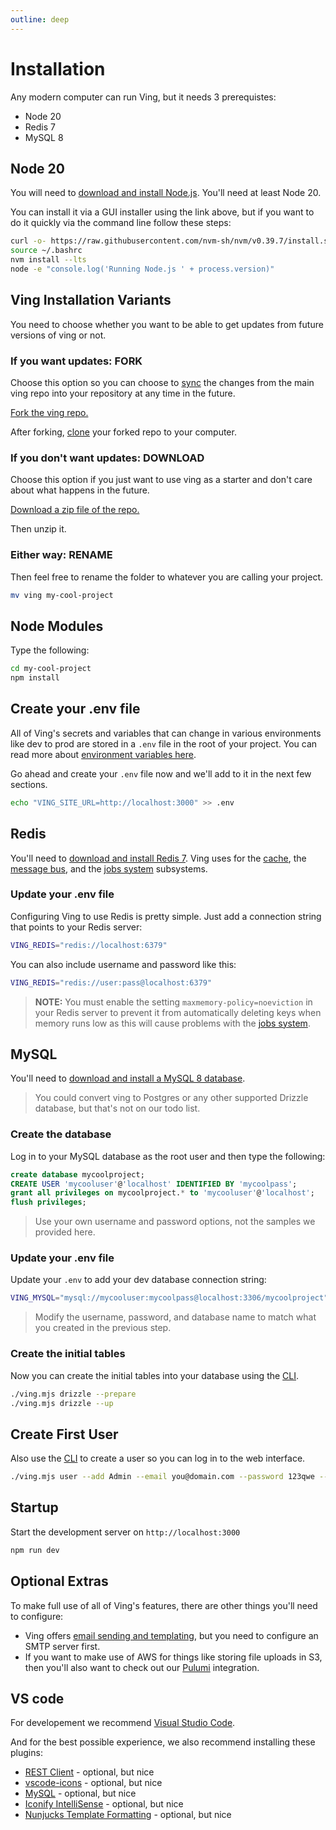 ```yaml
---
outline: deep
---
```

# Installation

Any modern computer can run Ving, but it needs 3 prerequistes:

- Node 20
- Redis 7
- MySQL 8

## Node 20

You will need to [download and install Node.js](https://nodejs.org/en). You'll need at least Node 20. 

You can install it via a GUI installer using the link above, but if you want to do it quickly via the command line follow these steps:

```bash
curl -o- https://raw.githubusercontent.com/nvm-sh/nvm/v0.39.7/install.sh | bash
source ~/.bashrc
nvm install --lts
node -e "console.log('Running Node.js ' + process.version)"
```

## Ving Installation Variants

You need to choose whether you want to be able to get updates from future versions of ving or not.

### If you want updates: FORK

Choose this option so you can choose to [sync](https://docs.github.com/en/pull-requests/collaborating-with-pull-requests/working-with-forks/syncing-a-fork) the changes from the main ving repo into your repository at any time in the future.


[Fork the ving repo.](https://github.com/plainblack/ving/fork)


After forking, [clone](https://docs.github.com/en/repositories/creating-and-managing-repositories/cloning-a-repository) your forked repo to your computer.


### If you don't want updates: DOWNLOAD

Choose this option if you just want to use ving as a starter and don't care about what happens in the future.

[Download a zip file of the repo.](https://github.com/plainblack/ving/archive/refs/heads/main.zip)

Then unzip it.

### Either way: RENAME

Then feel free to rename the folder to whatever you are calling your project.

```bash
mv ving my-cool-project
```

## Node Modules

Type the following:

```bash
cd my-cool-project
npm install
```

## Create your .env file
All of Ving's secrets and variables that can change in various environments like dev to prod are stored in a `.env` file in the root of your project. You can read more about [environment variables here](env).

Go ahead and create your `.env` file now and we'll add to it in the next few sections.

```bash
echo "VING_SITE_URL=http://localhost:3000" >> .env
```


## Redis
You'll need to [download and install Redis 7](https://redis.com/redis-enterprise-software/download-center/software/). Ving uses for the [cache](subsystems/cache), the [message bus](subsystems/messagebus), and the [jobs system](subsystems/jobs) subsystems. 


### Update your .env file

Configuring Ving to use Redis is pretty simple. Just add a connection string that points to your Redis server:

```bash
VING_REDIS="redis://localhost:6379"
```
You can also include username and password like this:
```bash
VING_REDIS="redis://user:pass@localhost:6379"
```

> **NOTE:** You must enable the setting `maxmemory-policy=noeviction` in your Redis server to prevent it from automatically deleting keys when memory runs low as this will cause problems with the [jobs system](subsystems/jobs).

## MySQL

You'll need to [download and install a MySQL 8 database](https://dev.mysql.com/downloads/mysql/).

> You could convert ving to Postgres or any other supported Drizzle database, but that's not on our todo list.

### Create the database

Log in to your MySQL database as the root user and then type the following:

```sql
create database mycoolproject;
CREATE USER 'mycooluser'@'localhost' IDENTIFIED BY 'mycoolpass';
grant all privileges on mycoolproject.* to 'mycooluser'@'localhost';
flush privileges;
```

> Use your own username and password options, not the samples we provided here.

### Update your .env file

Update your `.env` to add your dev database connection string:

```bash
VING_MYSQL="mysql://mycooluser:mycoolpass@localhost:3306/mycoolproject"
```

> Modify the username, password, and database name to match what you created in the previous step.

### Create the initial tables

Now you can create the initial tables into your database using the [CLI](subsystems/cli).

```bash
./ving.mjs drizzle --prepare
./ving.mjs drizzle --up
```

## Create First User

Also use the [CLI](subsystems/cli) to create a user so you can log in to the web interface.

```bash
./ving.mjs user --add Admin --email you@domain.com --password 123qwe --admin
```

## Startup

Start the development server on `http://localhost:3000`

```bash
npm run dev
```

## Optional Extras
To make full use of all of Ving's features, there are other things you'll need to configure:

- Ving offers [email sending and templating](subsystems/email), but you need to configure an SMTP server first.
- If you want to make use of AWS for things like storing file uploads in S3, then you'll also want to check out our [Pulumi](subsystems/pulumi) integration.


## VS code

For developement we recommend [Visual Studio Code](https://code.visualstudio.com/download).

And for the best possible experience, we also recommend installing these plugins:

 - [REST Client](https://marketplace.visualstudio.com/items?itemName=humao.rest-client) - optional, but nice
 - [vscode-icons](https://marketplace.visualstudio.com/items?itemName=vscode-icons-team.vscode-icons) - optional, but nice
 - [MySQL](https://marketplace.visualstudio.com/items?itemName=cweijan.vscode-mysql-client2) - optional, but nice
 - [Iconify IntelliSense](https://marketplace.visualstudio.com/items?itemName=antfu.iconify) - optional, but nice
 - [Nunjucks Template Formatting](https://marketplace.visualstudio.com/items?itemName=eseom.nunjucks-template) - optional, but nice
